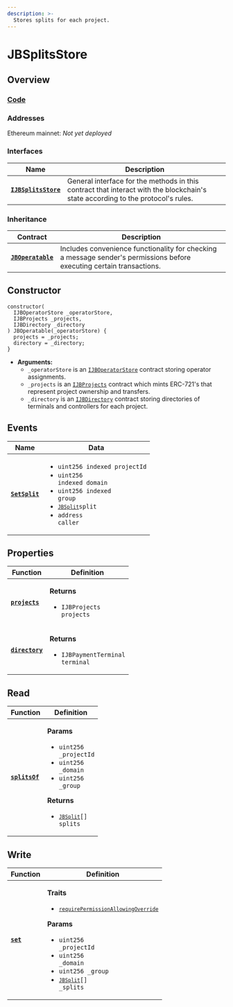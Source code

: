 ```yaml
---
description: >-
  Stores splits for each project.
---
```


# JBSplitsStore

## Overview

### [Code](https://github.com/jbx-protocol/juice-contracts-v2/blob/main/contracts/JBSplitsStore.sol)

### **Addresses**

Ethereum mainnet: _Not yet deployed_

### **Interfaces**

| Name                                                 | Description                                                                                                                              |
| ---------------------------------------------------- | ---------------------------------------------------------------------------------------------------------------------------------------- |
| [**`IJBSplitsStore`**](/protocol/api/interfaces/ijbsplitsstore.md) |General interface for the methods in this contract that interact with the blockchain's state according to the protocol's rules. |

### **Inheritance**

| Contract                                                                     | Description                                                                                                           |
| ---------------------------------------------------------------------------- | --------------------------------------------------------------------------------------------------------------------- |
| [**`JBOperatable`**](/protocol/api/contracts/or-abstract/jboperatable/)                           | Includes convenience functionality for checking a message sender's permissions before executing certain transactions. |

## Constructor

```solidity
constructor(
  IJBOperatorStore _operatorStore,
  IJBProjects _projects,
  IJBDirectory _directory
) JBOperatable(_operatorStore) {
  projects = _projects;
  directory = _directory;
}
```

* **Arguments:**
  * `_operatorStore` is an [`IJBOperatorStore`](/protocol/api/interfaces/ijboperatorstore.md) contract storing operator assignments.
  * `_projects` is an [`IJBProjects`](/protocol/api/interfaces/ijbprojects.md) contract which mints ERC-721's that represent project ownership and transfers.
  * `_directory` is an [`IJBDirectory`](/protocol/api/interfaces/ijbdirectory.md) contract storing directories of terminals and controllers for each project.

## Events

| Name                                 | Data                                                                                                                                                                                                                 |
| ------------------------------------ | -------------------------------------------------------------------------------------------------------------------------------------------------------------------------------------------------------------------- |
| [**`SetSplit`**](/protocol/api/contracts/jbsplitsstore/events/setsplit.md) | <ul><li><code>uint256 indexed projectId</code></li><li><code>uint256 indexed domain</code></li><li><code>uint256 indexed group</code></li><li><code>[`JBSplit`](/protocol/api/data-structures/jbsplit.md)split</code></li><li><code>address caller</code></li></ul> |

## Properties

| Function                                   | Definition                                                                         |
| ------------------------------------------ | ---------------------------------------------------------------------------------- |
| [**`projects`**](/protocol/api/contracts/jbsplitsstore/properties/projects.md)   | <p><strong>Returns</strong></p><ul><li><code>IJBProjects projects</code></li></ul> |
| [**`directory`**](/protocol/api/contracts/jbsplitsstore/properties/directory.md) | <p><strong>Returns</strong></p><ul><li><code>IJBPaymentTerminal terminal</code></li></ul> |

## Read

| Function                           | Definition                                                                                                                                                                                                                                                                                         |
| ---------------------------------- | -------------------------------------------------------------------------------------------------------------------------------------------------------------------------------------------------------------------------------------------------------------------------------------------------- |
| [**`splitsOf`**](/protocol/api/contracts/jbsplitsstore/read/splitsof.md) | <p><strong>Params</strong></p><ul><li><code>uint256 _projectId</code></li><li><code>uint256 _domain</code></li><li><code>uint256 _group</code></li></ul><p><strong>Returns</strong></p><ul><li><code>[`JBSplit`](/protocol/api/data-structures/jbsplit.md)[] splits</code></li></ul> |

## Write

| Function                  | Definition                                                                                                                                                                                                                                                                                                                                                                      |
| ------------------------- | ------------------------------------------------------------------------------------------------------------------------------------------------------------------------------------------------------------------------------------------------------------------------------------------------------------------------------------------------------------------------------- |
| [**`set`**](/protocol/api/contracts/jbsplitsstore/write/set.md) | <p><strong>Traits</strong></p><ul><li><code>[`requirePermissionAllowingOverride`](/protocol/api/contracts/or-abstract/jboperatable/modifiers/requirepermissionallowingoverride.md)</code></li></ul><p><strong>Params</strong></p><ul><li><code>uint256 _projectId</code></li><li><code>uint256 _domain</code></li><li><code>uint256 _group</code></li><li><code>[`JBSplit`](/protocol/api/data-structures/jbsplit.md)[] _splits</code></li></ul> |
